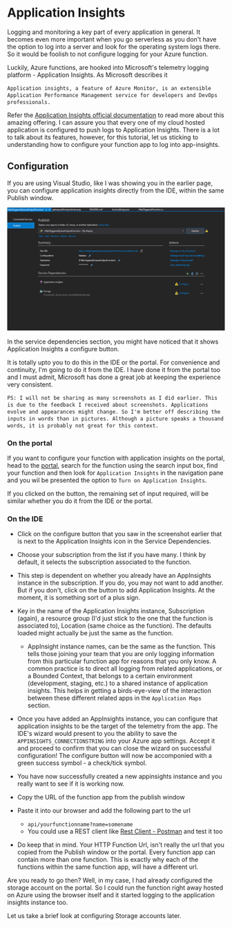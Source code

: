 # Application Insights

Logging and monitoring a key part of every application in general. It becomes even more important when you go serverless as you don't have the option to log into a server and look for the operating system logs there. So it would be foolish to not configure logging for your Azure function. 

Luckily, Azure functions, are hooked into Microsoft's telemetry logging platform - Application Insights. As Microsoft describes it

    Application insights, a feature of Azure Monitor, is an extensible Application Performance Management service for developers and DevOps professionals.

Refer the [Application Insights official documentation](https://docs.microsoft.com/en-us/azure/azure-monitor/app/app-insights-overview) to read more about this amazing offering. I can assure you that every one of my cloud hosted application is configured to push logs to Application Insights. There is a lot to talk about its features, however, for this tutorial, let us sticking to understanding how to configure your function app to log into app-insights. 

## Configuration

If you are using Visual Studio, like I was showing you in the earlier page, you can configure application insights directly from the IDE, within the same Publish window.

![publishoptions6postdeploymentscreen.png](images/publishoptions6postdeploymentscreen.png)

In the service dependencies section, you might have noticed that it shows Application Insights a configure button. 

It is totally upto you to do this in the IDE or the portal. For convenience and continuity, I'm going to do it from the IDE. I have done it from the portal too and I must admit, Microsoft has done a great job at keeping the experience very consistent. 

    PS: I will not be sharing as many screenshots as I did earlier. This is due to the feedback I received about screenshots. Applications evolve and appearances might change. So I'm better off describing the inputs in words than in pictures. Although a picture speaks a thousand words, it is probably not great for this context. 

### On the portal

If you want to configure your function with application insights on the portal, head to the [portal](https://portal.azure.com/), search for the function using the search input box, find your function and then look for `Application Insights` in the navigation pane and you wil be presented the option to `Turn on Application Insights`. 

If you clicked on the button, the remaining set of input required, will be similar whether you do it from the IDE or the portal.

### On the IDE

- Click on the configure button that you saw in the screenshot earlier that is next to the Application Insights icon in the Service Dependencies. 

- Choose your subscription from the list if you have many. I think by default, it selects the subscription associated to the function. 

- This step is dependent on whether you already have an AppInsights instance in the subscription. If you do, you may not want to add another. But if you don't, click on the button to add Application Insights. At the moment, it is something sort of a plus sign.

- Key in the name of the Application Insights instance, Subscription (again), a resource group (I'd just stick to the one that the function is associated to), Location (same choice as the function). The defaults loaded might actually be just the same as the function. 
  - AppInsight instance names, can be the same as the function. This tells those joining your team that you are only logging information from this particular function app for reasons that you only know. A common practice is to direct all logging from related applications, or a Bounded Context, that belongs to a certain environment (development, staging, etc.) to a shared instance of application insights. This helps in getting a birds-eye-view of the interaction between these different related apps in the `Application Maps` section.

- Once you have added an AppInsights instance, you can configure that application insights to be the target of the telemetry from the app. The IDE's wizard would present to you the ability to save the `APPINSIGHTS_CONNECTIONSTRING` into your Azure app settings. Accept it and proceed to confirm that you can close the wizard on successful configuration! The configure button will now be accomponied with a green success symbol - a check/tick symbol.

- You have now successfully created a new appinsights instance and you really want to see if it is working now. 

- Copy the URL of the function app from the publish window

- Paste it into our browser and add the following part to the url
  - `api/yourfunctionname?name=somename`
  - You could use a REST client like [Rest Client - Postman](https://www.postman.com/downloads/) and test it too

- Do keep that in mind. Your HTTP Function Url, isn't really the url that you copied from the Publish window or the portal. Every function app can contain more than one function. This is exactly why each of the functions within the same function app, will have a different url.

Are you ready to go then?
Well, in my case, I had already configured the storage account on the portal. So I could run the function right away hosted on Azure using the browser itself and it started logging to the application insights instance too.

Let us take a brief look at configuring Storage accounts later.